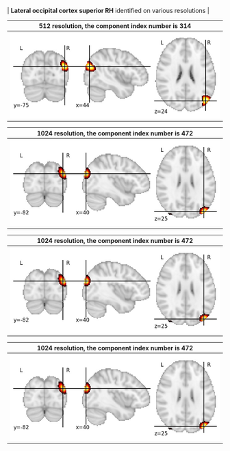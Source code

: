 


| **Lateral occipital cortex superior RH** identified on various resolutions |

| 512 resolution, the component index number is 314|  
|:---:|  
| ![Component 512](../512/final/314.jpg "From component 512: Lateral occipital cortex superior RH") |

| 1024 resolution, the component index number is 472|  
|:---:|  
| ![Component 1024](../1024/final/472.jpg "From component 1024: Lateral occipital cortex superior RH") |

| 1024 resolution, the component index number is 472|  
|:---:|  
| ![Component 1024](../1024/final/472.jpg "From component 1024: Lateral occipital cortex superior RH") |

| 1024 resolution, the component index number is 472|  
|:---:|  
| ![Component 1024](../1024/final/472.jpg "From component 1024: Lateral occipital cortex superior RH") |
